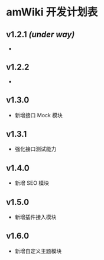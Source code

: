 # amWiki 开发计划表

## v1.2.1 _(under way)_

- 

## v1.2.2

-

## v1.3.0 

- 新增接口 Mock 模块

## v1.3.1 

- 强化接口测试能力

## v1.4.0

- 新增 SEO 模块

## v1.5.0

- 新增插件接入模块

## v1.6.0

- 新增自定义主题模块
